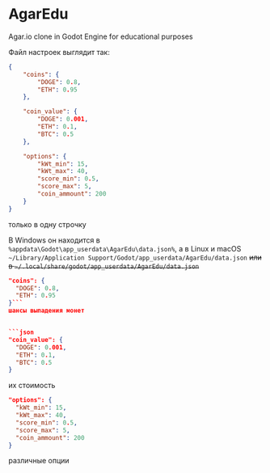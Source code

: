 # AgarEdu
Agar.io clone in Godot Engine for educational purposes

Файл настроек выглядит так:

```json
{
	"coins": {
		"DOGE": 0.8,
		"ETH": 0.95
	},

	"coin_value": {
		"DOGE": 0.001,
		"ETH": 0.1,
		"BTC": 0.5
	},

	"options": {
		"kWt_min": 15,
		"kWt_max": 40,
		"score_min": 0.5,
		"score_max": 5,
		"coin_ammount": 200
	}
}
```
только в одну строчку

В Windows он находится в `%appdata\Godot\app_userdata\AgarEdu\data.json%`, а в Linux и macOS `~/Library/Application Support/Godot/app_userdata/AgarEdu/data.json` ~~или в `~/.local/share/godot/app_userdata/AgarEdu/data.json`~~

```json
"coins": {
  "DOGE": 0.8,
  "ETH": 0.95
}```
шансы выпадения монет


```json
"coin_value": {
  "DOGE": 0.001,
  "ETH": 0.1,
  "BTC": 0.5
}
```
их стоимость


```json
"options": {
  "kWt_min": 15,
  "kWt_max": 40,
  "score_min": 0.5,
  "score_max": 5,
  "coin_ammount": 200
}
```
различные опции
